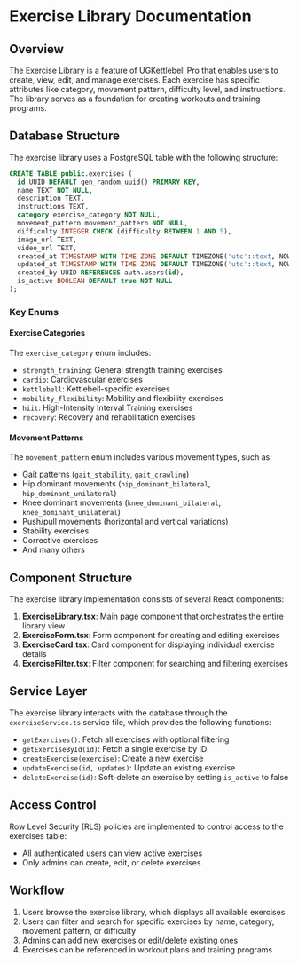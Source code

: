 # Exercise Library Documentation

## Overview

The Exercise Library is a feature of UGKettlebell Pro that enables users to create, view, edit, and manage exercises. Each exercise has specific attributes like category, movement pattern, difficulty level, and instructions. The library serves as a foundation for creating workouts and training programs.

## Database Structure

The exercise library uses a PostgreSQL table with the following structure:

```sql
CREATE TABLE public.exercises (
  id UUID DEFAULT gen_random_uuid() PRIMARY KEY,
  name TEXT NOT NULL,
  description TEXT,
  instructions TEXT,
  category exercise_category NOT NULL,
  movement_pattern movement_pattern NOT NULL,
  difficulty INTEGER CHECK (difficulty BETWEEN 1 AND 5),
  image_url TEXT,
  video_url TEXT,
  created_at TIMESTAMP WITH TIME ZONE DEFAULT TIMEZONE('utc'::text, NOW()) NOT NULL,
  updated_at TIMESTAMP WITH TIME ZONE DEFAULT TIMEZONE('utc'::text, NOW()) NOT NULL,
  created_by UUID REFERENCES auth.users(id),
  is_active BOOLEAN DEFAULT true NOT NULL
);
```

### Key Enums

#### Exercise Categories
The `exercise_category` enum includes:
- `strength_training`: General strength training exercises
- `cardio`: Cardiovascular exercises
- `kettlebell`: Kettlebell-specific exercises
- `mobility_flexibility`: Mobility and flexibility exercises
- `hiit`: High-Intensity Interval Training exercises
- `recovery`: Recovery and rehabilitation exercises

#### Movement Patterns
The `movement_pattern` enum includes various movement types, such as:
- Gait patterns (`gait_stability`, `gait_crawling`)
- Hip dominant movements (`hip_dominant_bilateral`, `hip_dominant_unilateral`)
- Knee dominant movements (`knee_dominant_bilateral`, `knee_dominant_unilateral`)
- Push/pull movements (horizontal and vertical variations)
- Stability exercises
- Corrective exercises
- And many others

## Component Structure

The exercise library implementation consists of several React components:

1. **ExerciseLibrary.tsx**: Main page component that orchestrates the entire library view
2. **ExerciseForm.tsx**: Form component for creating and editing exercises
3. **ExerciseCard.tsx**: Card component for displaying individual exercise details
4. **ExerciseFilter.tsx**: Filter component for searching and filtering exercises

## Service Layer

The exercise library interacts with the database through the `exerciseService.ts` service file, which provides the following functions:

- `getExercises()`: Fetch all exercises with optional filtering
- `getExerciseById(id)`: Fetch a single exercise by ID
- `createExercise(exercise)`: Create a new exercise
- `updateExercise(id, updates)`: Update an existing exercise
- `deleteExercise(id)`: Soft-delete an exercise by setting `is_active` to false

## Access Control

Row Level Security (RLS) policies are implemented to control access to the exercises table:

- All authenticated users can view active exercises
- Only admins can create, edit, or delete exercises

## Workflow

1. Users browse the exercise library, which displays all available exercises
2. Users can filter and search for specific exercises by name, category, movement pattern, or difficulty
3. Admins can add new exercises or edit/delete existing ones
4. Exercises can be referenced in workout plans and training programs